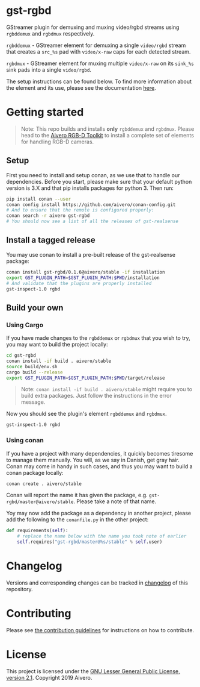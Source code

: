 # gst-rgbd 

GStreamer plugin for demuxing and muxing video/rgbd streams using `rgbddemux` and `rgbdmux` respectively.

`rgbddemux` - GStreamer element for demuxing a single `video/rgbd` stream that creates a `src_%s` pad with `video/x-raw` caps for each detected stream.

`rgbdmux` - GStreamer element for muxing multiple `video/x-raw` on its `sink_%s` sink pads into a single `video/rgbd`.

The setup instructions can be found below. To find more information about the element and its use, please see the documentation [here](docs/modules/ROOT/pages/rgbd.adoc).


# Getting started

> Note: This repo builds and installs **only** `rgbddemux` and `rgbdmux`. Please head to the [Aivero RGB-D Toolkit](https://gitlab.com/aivero/public/aivero-rgbd-toolkit) to install a complete set of elements for handling RGB-D cameras.

## Setup

First you need to install and setup conan, as we use that to handle our dependencies. Before you start, please make sure
that your default python version is 3.X and that pip installs packages for python 3. Then run:

```bash
pip install conan --user
conan config install https://github.com/aivero/conan-config.git
# And to ensure that the remote is configured properly:
conan search -r aivero gst-rgbd
# You should now see a list of all the releases of gst-realsense 
```

## Install a tagged release

You may use conan to install a pre-built release of the gst-realsense package:

```bash
conan install gst-rgbd/0.1.6@aivero/stable -if installation
export GST_PLUGIN_PATH=$GST_PLUGIN_PATH:$PWD/installation
# And validate that the plugins are properly installed
gst-inspect-1.0 rgbd
```

## Build your own

### Using Cargo

If you have made changes to the `rgbddemux` or `rgbdmux` that you wish to try, you may want to build the project locally: 
```bash
cd gst-rgbd
conan install -if build . aivero/stable
source build/env.sh
cargo build --release
export GST_PLUGIN_PATH=$GST_PLUGIN_PATH:$PWD/target/release
```

> Note: `conan install -if build . aivero/stable` might require you to build extra packages. Just follow the instructions in the error message.

Now you should see the plugin's element `rgbddemux` and `rgbdmux`.
```bash
gst-inspect-1.0 rgbd
``` 

### Using conan

If you have a project with many dependencies, it quickly becomes tiresome to manage them manually. You will, as we say
in Danish, get gray hair. Conan may come in handy in such cases, and thus you may want to build a conan package locally:

```bash
conan create . aivero/stable
```

Conan will report the name it has given the package, e.g. `gst-rgbd/master@aivero/stable`. Please take a note of that name.

Yoy may now add the package as a dependency in another project, please add the following to the `conanfile.py` in the 
other project:

```python
def requirements(self):
    # replace the name below with the name you took note of earlier
    self.requires("gst-rgbd/master@%s/stable" % self.user)
```

# Changelog

Versions and corresponding changes can be tracked in [changelog](CHANGELOG.md) of this repository.

# Contributing

Please see [the contribution guidelines](CONTRIBUTING.md) for instructions on how to contribute.

# License

This project is licensed under the [GNU Lesser General Public License, version 2.1](LICENSE). Copyright 2019 Aivero.
